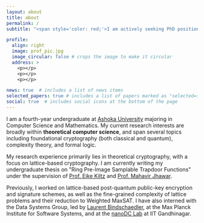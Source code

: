 ```yaml
---
layout: about
title: about
permalink: /
subtitle: "<span style='color: red;'>I am actively seeking PhD positions (Fall 2025)!</span>" #<a href='https://www.ashoka.edu.in/'>Ashoka University</a>

profile:
  align: right
  image: prof_pic.jpg
  image_circular: false # crops the image to make it circular
  address: >
    <p></p>
    <p></p>
    <p></p>

news: true  # includes a list of news items
selected_papers: true # includes a list of papers marked as "selected={true}"
social: true  # includes social icons at the bottom of the page
---
```


I am a fourth-year undergraduate at [Ashoka University](https://www.ashoka.edu.in/) majoring in Computer Science and Mathematics. My current research interests are broadly within <b>theoretical computer science</b>, and span several topics including foundational cryptography (both classical and quantum), complexity theory, and formal logic. 

My research experience primarily lies in theoretical cryptography, with a focus on lattice-based cryptography. I am currently writing my undergraduate thesis on "Ring Pre-Image Samplable Trapdoor Functions" under the supervision of [Prof. Eike Kiltz](https://www.crypto.ruhr-uni-bochum.de/staff/kiltz.html.en) and [Prof. Mahavir Jhawar](https://sites.google.com/site/homeofmahavir/Home).

Previously, I worked on lattice-based post-quantum public-key encryption and signature schemes, as well as the fine-grained complexity of lattice problems and their reduction to Weighted MaxSAT. I have also interned with the Data Systems Group, led by [Laurent Bindschaedler](https://binds.ch/), at the Max Planck Institute for Software Systems, and at the [nanoDC Lab](https://www.linkedin.com/company/nanodc-lab/about/) at IIT Gandhinagar. 

<!-- I graduated summa cum laude from Ashoka University with a Silver Medal in Computer Science. -->